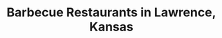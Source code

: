 ---
active: true
name: Barbecue
redirect_from:
- /cuisines/bbq/
- /cuisines/barbeque/
sitemap: true
slug: barbecue
title: Barbecue Restaurants in Lawrence, Kansas
---